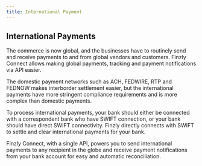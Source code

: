 ```yaml
---
title: International Payment
---
```




## **International Payments**

The commerce is now global, and the businesses have to routinely send and receive payments to and from global vendors and customers. Finzly Connect allows making global payments, tracking and payment notifications via API easier.

The domestic payment networks such as ACH, FEDWIRE, RTP and FEDNOW makes interborder settlement easier, but the international payments have more stringent compliance requirements and is more complex than domestic payments.

To process international payments, your bank should either be connected with a correspondent bank who have SWIFT connection, or your bank should have direct SWIFT connectivity. Finzly directly connects with SWIFT to settle and clear international payments for your bank.

Finzly Connect, with a single API, powers you to send international payments to any recipient in the globe and receive payment notifications from your bank account for easy and automatic reconciliation.

